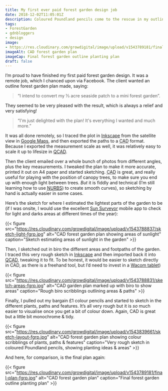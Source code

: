 ```yaml
---
title: My first ever paid forest garden design job
date: 2018-12-02T11:05:01Z
description: Coloured Poundland pencils come to the rescue in my outline design for a small forest garden.
tags: 
- ForestGarden
- gdnbloggers
- design
image: 
- https://res.cloudinary.com/growdigital/image/upload/v1543789181/final-plan-fgrp.jpg
imageAlt: CAD forest garden plan
imageCap: Final forest garden outline planting plan 
draft: false
---
```


I’m proud to have finished my first paid forest garden design. It was a remote job, which I chanced upon via Facebook. The client wanted an outline forest garden plan made, saying:

> “I intend to convert my ⅓ acre seaside patch to a mini forest garden”. 

They seemed to be very pleased with the result, which is always a relief and very satisfying!

> “I'm just delighted with the plan! It's everything I wanted and much more.”

It was all done remotely, so I traced the plot in [Inkscape](https://inkscape.org) from the satellite view in [Google Maps](https://www.google.co.uk/maps), and then exported the paths to a <abbr title="Computer Aided Design">CAD</abbr> format. Because I exported the measurement scale as well, it was relatively easy to scale it up to lifesize in [QCAD](https://qcad.org/en/). 

Then the client emailed over a whole bunch of photos from different angles, plus the key measurements. I tweaked the plan to make it more accurate, printed it out on A4 paper and started sketching. <abbr title="Computer Aided Design">CAD</abbr> is great, and really useful for playing with the position of canopy trees, to make sure you end up with enough light between trees. *But* it is fiddly and technical (I’m still learning how to use <abbr title="Non-uniform rational B-spline">[NURBS](https://en.wikipedia.org/wiki/Non-uniform_rational_B-spline)</abbr>) to create smooth curves), so sketching by hand is actually easier in some cases.

Here’s the sketch for where I estimated the lightest parts of the garden to be (if I was onsite, I would use the excellent [Sun Surveyor](https://www.sunsurveyor.com) mobile app to check for light and darks areas at different times of the year):

{{< figure src="https://res.cloudinary.com/growdigital/image/upload/v1543788837/sketch-light-fgrp.jpg" alt="CAD forest garden plan showing areas of sunlight" caption="Sketch estimating areas of sunlight in the garden" >}}

Then, I sketched out in biro the different areas and footpaths of the garden. I traced this very rough sketch in [Inkscape](https://inkscape.org) and then imported back it into [QCAD](https://qcad.org/en/), tweaking it to fit. To be honest, it would be easier to sketch directly in CAD, as there is a freehand tool, but I’d need to invest in a [Wacom tablet](https://www.amazon.co.uk/gp/product/B079QBDTDF/))

{{< figure src="https://res.cloudinary.com/growdigital/image/upload/v1543788831/sketch-areas-fgrp.jpg" alt="CAD garden plan marked up with biro to show areas" caption="Rough biro scribblings outlining areas & paths" >}}

Finally, I pulled out my bargain £1 colour pencils and started to sketch in the different plants, paths and features. It’s all very rough but it is _so_ much easier to visualise once you get a bit of colour down. Again, CAD is great but a little bit monochrome & tidy.

{{< figure src="https://res.cloudinary.com/growdigital/image/upload/v1543839661/sketch-layout-fgrp.jpg" alt="CAD forest garden plan showing colour scribblings of plants, paths & features" caption="Very rough sketch in coloured Poundland pencils, showing planting ideas & areas" >}}

And here, for comparison, is the final plan again:

{{< figure src="https://res.cloudinary.com/growdigital/image/upload/v1543789181/final-plan-fgrp.jpg" alt="CAD forest garden plan" caption="Final forest garden outline planting plan" >}}
